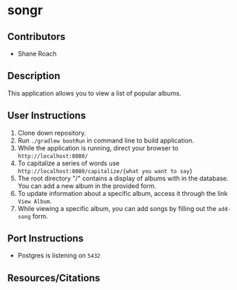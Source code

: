 # songr

## Contributors
- Shane Roach 

## Description
This application allows you to view a list of popular albums.

## User Instructions
1. Clone down repository.
2. Run `./gradlew bootRun` in command line to build application.
3. While the application is running, direct your browser to `http://localhost:8080/` 
4. To capitalize a series of words use `http://localhost:8080/capitalize/{what you want to say}`
5. The root directory "/" contains a display of albums with in the database. You can add a new album in the provided form.
6. To update information about a specific album, access it through the link `View Album`.
7. While viewing a specific album, you can add songs by filling out the `add-song` form. 

## Port Instructions

- Postgres is listening on `5432`

## Resources/Citations

